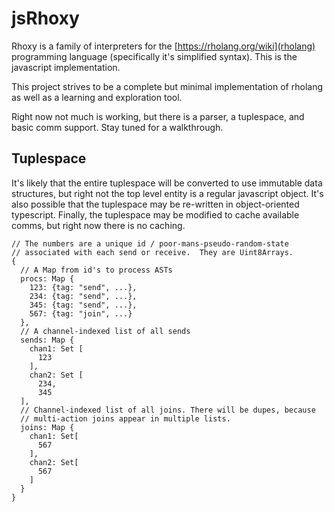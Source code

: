 jsRhoxy
=====

Rhoxy is a family of interpreters for the [https://rholang.org/wiki](rholang) programming language (specifically it's simplified syntax). This is the javascript implementation.

This project strives to be a complete but minimal implementation of rholang as well as a learning and exploration tool.

Right now not much is working, but there is a parser, a tuplespace, and basic comm support. Stay tuned for a walkthrough.

Tuplespace
-------------
It's likely that the entire tuplespace will be converted to use immutable data structures, but right not the top level entity is a regular javascript object.
It's also possible that the tuplespace may be re-written in object-oriented typescript.
Finally, the tuplespace may be modified to cache available comms, but right now there is no caching.
```
// The numbers are a unique id / poor-mans-pseudo-random-state
// associated with each send or receive.  They are Uint8Arrays.
{
  // A Map from id's to process ASTs
  procs: Map {
    123: {tag: "send", ...},
    234: {tag: "send", ...},
    345: {tag: "send", ...},
    567: {tag: "join", ...}
  },
  // A channel-indexed list of all sends
  sends: Map {
    chan1: Set [
      123
    ],
    chan2: Set [
      234,
      345
  ],
  // Channel-indexed list of all joins. There will be dupes, because
  // multi-action joins appear in multiple lists.
  joins: Map {
    chan1: Set[
      567
    ],
    chan2: Set[
      567
    ]
  }
}
```
